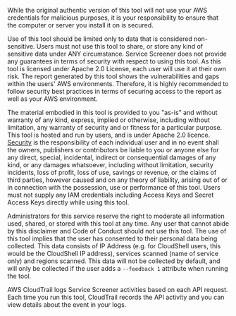 While the original authentic version of this tool will not use your AWS credentials for malicious purposes, it is your responsibility to ensure that the computer or server you install it on is secured.

Use of this tool should be limited only to data that is considered non-sensitive. Users must not use this tool to share, or store any kind of sensitive data under ANY circumstance. Service Screener does not provide any guarantees in terms of security with respect to using this tool. As this tool is licensed under Apache 2.0 License, each user will use it at their own risk. The report generated by this tool shows the vulnerabilities and gaps within the users' AWS environments. Therefore, it is highly recommended to follow security best practices in terms of securing access to the report as well as your AWS environment.

The material embodied in this tool is provided to you "as-is" and without warranty of any kind, express, implied or otherwise, including without limitation, any warranty of security and or fitness for a particular purpose. This tool is hosted and run by users, and is under Apache 2.0 licence. [Security](https://aws.amazon.com/compliance/shared-responsibility-model/) is the responsibility of each individual user and in no event shall the owners, publishers or contributors be liable to you or anyone else for any direct, special, incidental, indirect or consequential damages of any kind, or any damages whatsoever, including without limitation, security incidents, loss of profit, loss of use, savings or revenue, or the claims of third parties, however caused and on any theory of liability, arising out of or in connection with the possession, use or performance of this tool. Users must not supply any IAM credentials including Access Keys and Secret Access Keys directly while using this tool.  

Administrators for this service reserve the right to moderate all information used, shared, or stored with this tool at any time. Any user that cannot abide by this disclaimer and Code of Conduct should not use this tool.
The use of this tool implies that the user has consented to their personal data being collected. This data consists of IP Address (e.g. for CloudShell users, this would be the CloudShell IP address), services scanned (name of service only) and regions scanned. This data will not be collected by default, and will only be collected if the user adds a `--feedback 1` attribute when running the tool. 

AWS CloudTrail logs Service Screener activities based on each API request. Each time you run this tool, CloudTrail records the API activity and you can view details about the event in your logs.
